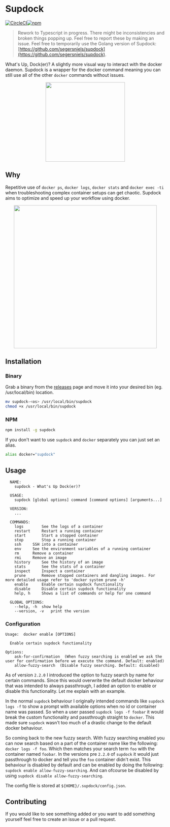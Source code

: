# Supdock

[![CircleCI](https://circleci.com/gh/segersniels/supdock-ts/tree/master.svg?style=svg)](https://circleci.com/gh/segersniels/supdock-ts/tree/master)[![npm](https://img.shields.io/npm/dm/supdock.svg)](https://www.npmjs.com/package/supdock)

> Rework to Typescript in progress. There might be inconsistencies and broken things popping up. Feel free to report these by making an issue. Feel free to temporarily use the Golang version of Supdock: [https://github.com/segersniels/supdock](https://github.com/segersniels/supdock).

What's Up, Dock(er)? A slightly more visual way to interact with the docker daemon. Supdock is a wrapper for the docker command meaning you can still use all of the other `docker` commands without issues.

<p align="center">
<img src="https://i.imgur.com/ATV0nP7.png" width="250">

## Why

Repetitive use of `docker ps`, `docker logs`, `docker stats` and `docker exec -ti` when troubleshooting complex container setups can get chaotic. Supdock aims to optimize and speed up your workflow using docker.

<p align="center">
<img src="https://i.imgur.com/moY077k.gif" width="450">

## Installation

### Binary

Grab a binary from the [releases](https://github.com/segersniels/supdock-ts/releases) page and move it into your desired bin (eg. /usr/local/bin) location.

```bash
mv supdock-<os> /usr/local/bin/supdock
chmod +x /usr/local/bin/supdock
```

### NPM

```bash
npm install -g supdock
```

If you don't want to use `supdock` and `docker` separately you can just set an alias.

```bash
alias docker="supdock"
```

## Usage

```
  NAME:
  	supdock - What's Up Dock(er)?

  USAGE:
  	supdock [global options] command [command options] [arguments...]

  VERSION:
  	...

  COMMANDS:
  	logs		See the logs of a container
  	restart		Restart a running container
  	start		Start a stopped container
  	stop		Stop a running container
  	ssh		SSH into a container
  	env		See the environment variables of a running container
  	rm		Remove a container
  	rmi		Remove an image
  	history		See the history of an image
  	stats		See the stats of a container
  	inspect		Inspect a container
  	prune		Remove stopped containers and dangling images. For more detailed usage refer to 'docker system prune -h'
  	enable		Enable certain supdock functionality
  	disable		Disable certain supdock functionality
  	help, h		Shows a list of commands or help for one command

  GLOBAL OPTIONS:
  	--help, -h	show help
  	--version, -v	print the version
```

### Configuration

```
Usage:	docker enable [OPTIONS]

  Enable certain supdock functionality

Options:
    ask-for-confirmation  (When fuzzy searching is enabled we ask the user for confirmation before we execute the command. Default: enabled)
    allow-fuzzy-search  (Disable fuzzy searching. Default: disabled)
```

As of version `2.2.0` I introduced the option to fuzzy search by name for certain commands. Since this would overwrite the default docker behaviour that was intended to always passthrough, I added an option to enable or disable this functionality. Let me explain with an example.

In the normal `supdock` behaviour I originally intended commands like `supdock logs -f` to show a prompt with available options when no id or container name was passed. So when a user passed `supdock logs -f foobar` it would break the custom functionality and passthrough straight to `docker`. This made sure `supdock` wasn't too much of a drastic change to the default docker behaviour.

So coming back to the new fuzzy search. With fuzzy searching enabled you can now search based on a part of the container name like the following: `docker logs -f foo`. Which then matches your search term `foo` with the container named `foobar`. In the versions pre `2.2.0` of `supdock` it would just passthrough to docker and tell you the `foo` container didn't exist. This behaviour is disabled by default and can be enabled by doing the following: `supdock enable allow-fuzzy-searching`. And can ofcourse be disabled by using `supdock disable allow-fuzzy-searching`.

The config file is stored at `${HOME}/.supdock/config.json`.

## Contributing

If you would like to see something added or you want to add something yourself feel free to create an issue or a pull request.
